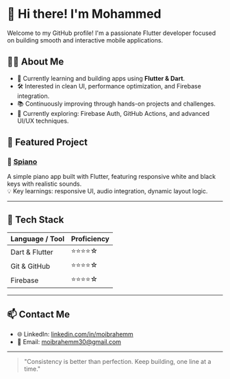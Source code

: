 # 👋 Hi there! I'm Mohammed

Welcome to my GitHub profile! I'm a passionate Flutter developer focused on building smooth and interactive mobile applications.

## 👨‍💻 About Me
- 🚀 Currently learning and building apps using **Flutter & Dart**.
- 🛠️ Interested in clean UI, performance optimization, and Firebase integration.
- 📚 Continuously improving through hands-on projects and challenges.
- 🌱 Currently exploring: Firebase Auth, GitHub Actions, and advanced UI/UX techniques.

## 📌 Featured Project

### 🎹 [Spiano](https://github.com/moibrahemm/spiano)
A simple piano app built with Flutter, featuring responsive white and black keys with realistic sounds.  
💡 Key learnings: responsive UI, audio integration, dynamic layout logic.

---

## 🧰 Tech Stack

| Language / Tool     | Proficiency   |
|----------------------|----------------|
| Dart & Flutter       | ⭐⭐⭐⭐☆ |
| Git & GitHub         | ⭐⭐⭐⭐☆ |
| Firebase             | ⭐⭐⭐⭐☆ |


---

## 📫 Contact Me

- 🌐 LinkedIn: [linkedin.com/in/moibrahemm](https://linkedin.com/in/moibrahemm/)
- 📧 Email: moibrahemm30@gmail.com

---


> "Consistency is better than perfection. Keep building, one line at a time."

